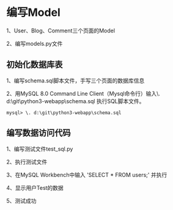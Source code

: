 # 编写Model

1、User、Blog、Comment三个页面的Model

2、编写models.py文件

## 初始化数据库表

1、编写schema.sql脚本文件，手写三个页面的数据库信息

2、用MySQL 8.0 Command Line Client（Mysql命令行）输入\\.  d:\git\python3-webapp\schema.sql 执行SQL脚本文件。

```
mysql> \. d:\git\python3-webapp\schema.sql
```

## 编写数据访问代码

1、编写测试文件test_sql.py

2、执行测试文件

3、在MySQL Workbench中输入 'SELECT * FROM users;' 并执行

4、显示用户Test的数据

5、测试成功